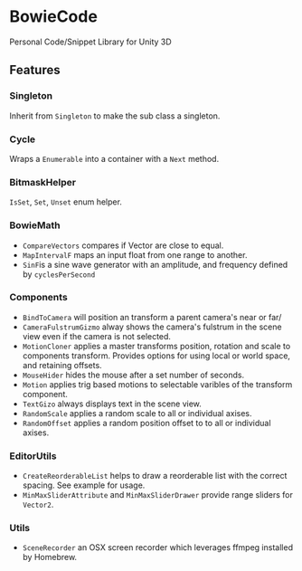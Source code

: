 # BowieCode
Personal Code/Snippet Library for Unity 3D

## Features

### Singleton

Inherit from `Singleton` to make the sub class a singleton.

### Cycle

Wraps a `Enumerable` into a container with a `Next` method.

### BitmaskHelper

`IsSet`, `Set`, `Unset` enum helper.

### BowieMath

- `CompareVectors` compares if Vector are close to equal.
- `MapIntervalF` maps an input float from one range to another.
- `SinF`is a sine wave generator with an amplitude, and frequency defined by `cyclesPerSecond`

### Components

- `BindToCamera` will position an transform a parent camera's near or far/
- `CameraFulstrumGizmo` alway shows the camera's fulstrum in the scene view even if the camera is not selected.
- `MotionCloner` applies a master transforms position, rotation and scale to components transform. Provides options for using local or world space, and retaining offsets.
- `MouseHider` hides the mouse after a set number of seconds.
- `Motion` applies trig based motions to selectable varibles of the transform component.
- `TextGizo` always displays text in the scene view.
- `RandomScale` applies a random scale to all or individual axises.
- `RandomOffset` applies a random position offset to to all or individual axises.

### EditorUtils

- `CreateReorderableList` helps to draw a reorderable list with the correct spacing. See example for usage.
- `MinMaxSliderAttribute` and `MinMaxSliderDrawer` provide range sliders for `Vector2`.

### Utils

- `SceneRecorder` an OSX screen recorder which leverages ffmpeg installed by Homebrew.


